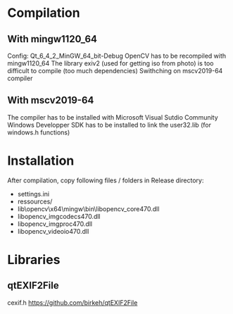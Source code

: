 # Compilation

## With mingw1120_64
Config: Qt_6_4_2_MinGW_64_bit-Debug
OpenCV has to be recompiled with mingw1120_64
The library exiv2 (used for getting iso from photo) is too difficult to compile (too much dependencies)
Swithching on mscv2019-64 compiler

## With mscv2019-64
The compiler has to be installed with Microsoft Visual Sutdio Community
Windows Developper SDK has to be installed to link the user32.lib (for windows.h functions)


# Installation

After compilation, copy following files / folders in Release directory:
- settings.ini
- ressources/
- lib\opencv\x64\mingw\bin\libopencv_core470.dll
- libopencv_imgcodecs470.dll
- libopencv_imgproc470.dll
- libopencv_videoio470.dll


# Libraries

## qtEXIF2File
cexif.h
https://github.com/birkeh/qtEXIF2File
